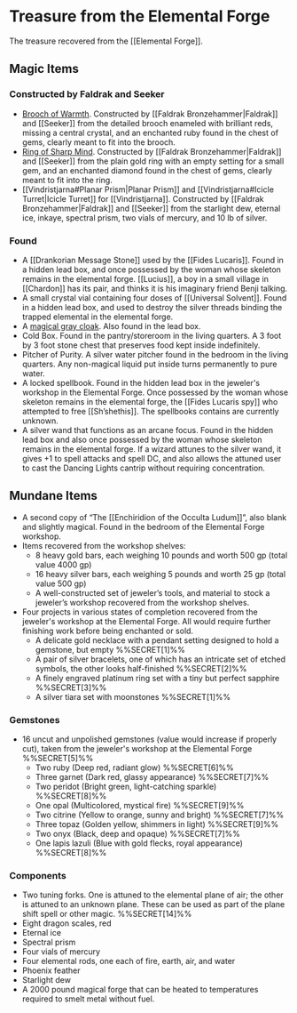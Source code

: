 # Treasure from the Elemental Forge

The treasure recovered from the [[Elemental Forge]].
## Magic Items 

### Constructed by Faldrak and Seeker
- [Brooch of Warmth](https://www.dndbeyond.com/magic-items/4736-ring-of-warmth). Constructed by [[Faldrak Bronzehammer|Faldrak]] and [[Seeker]] from the detailed brooch enameled with brilliant reds, missing a central crystal, and an enchanted ruby found in the chest of gems, clearly meant to fit into the brooch. 
- [Ring of Sharp Mind](https://www.dndbeyond.com/magic-items/7632123-ring-of-sharp-mind). Constructed by [[Faldrak Bronzehammer|Faldrak]] and [[Seeker]] from the plain gold ring with an empty setting for a small gem, and an enchanted diamond found in the chest of gems, clearly meant to fit into the ring.
- [[Vindristjarna#Planar Prism|Planar Prism]] and [[Vindristjarna#Icicle Turret|Icicle Turret]] for [[Vindristjarna]]. Constructed by [[Faldrak Bronzehammer|Faldrak]] and [[Seeker]] from the starlight dew, eternal ice, inkaye, spectral prism, two vials of mercury, and 10 lb of silver.
### Found
- A [[Drankorian Message Stone]] used by the [[Fides Lucaris]]. Found in a hidden lead box, and once possessed by the woman whose skeleton remains in the elemental forge. [[Lucius]], a boy in a small village in [[Chardon]] has its pair, and thinks it is his imaginary friend Benji talking. 
- A small crystal vial containing four doses of [[Universal Solvent]]. Found in a hidden lead box, and used to destroy the silver threads binding the trapped elemental in the elemental forge. 
- A [magical gray cloak](https://www.dndbeyond.com/magic-items/4606-cloak-of-elvenkind). Also found in the lead box. 
- Cold Box. Found in the pantry/storeroom in the living quarters. A 3 foot by 3 foot stone chest that preserves food kept inside indefinitely.
- Pitcher of Purity. A silver water pitcher found in the bedroom in the living quarters. Any non-magical liquid put inside turns permanently to pure water. 
- A locked spellbook. Found in the hidden lead box in the jeweler's workshop in the Elemental Forge. Once possessed by the woman whose skeleton remains in the elemental forge, the [[Fides Lucaris spy]] who attempted to free [[Sh’shethis]]. The spellbooks contains are currently unknown. 
- A silver wand that functions as an arcane focus. Found in the hidden lead box and also once possessed by the woman whose skeleton remains in the elemental forge. If a wizard attunes to the silver wand, it gives +1 to spell attacks and spell DC, and also allows the attuned user to cast the Dancing Lights cantrip without requiring concentration. 
## Mundane Items
- A second copy of “The [[Enchiridion of the Occulta Ludum]]”, also blank and slightly magical. Found in the bedroom of the Elemental Forge workshop.
- Items recovered from the workshop shelves:
	- 8 heavy gold bars, each weighing 10 pounds and worth 500 gp (total value 4000 gp)
	- 16 heavy silver bars, each weighing 5 pounds and worth 25 gp (total value 500 gp)
	- A well-constructed set of jeweler’s tools, and material to stock a jeweler’s workshop recovered from the workshop shelves. 
- Four projects in various states of completion recovered from the jeweler's workshop at the Elemental Forge. All would require further finishing work before being enchanted or sold. 
	- A delicate gold necklace with a pendant setting designed to hold a gemstone, but empty %%SECRET[1]%%
	- A pair of silver bracelets, one of which has an intricate set of etched symbols, the other looks half-finished %%SECRET[2]%%
	- A finely engraved platinum ring set with a tiny but perfect sapphire %%SECRET[3]%%
	- A silver tiara set with moonstones %%SECRET[1]%%
### Gemstones
- 16 uncut and unpolished gemstones (value would increase if properly cut), taken from the jeweler's workshop at the Elemental Forge %%SECRET[5]%%
	- Two ruby (Deep red, radiant glow) %%SECRET[6]%%
	- Three garnet (Dark red, glassy appearance) %%SECRET[7]%%
	- Two peridot (Bright green, light-catching sparkle) %%SECRET[8]%%
	- One opal (Multicolored, mystical fire) %%SECRET[9]%%
	- Two citrine (Yellow to orange, sunny and bright) %%SECRET[7]%%
	- Three topaz (Golden yellow, shimmers in light)  %%SECRET[9]%%
	- Two onyx (Black, deep and opaque) %%SECRET[7]%%
	- One lapis lazuli (Blue with gold flecks, royal appearance) %%SECRET[8]%%
### Components
- Two tuning forks. One is attuned to the elemental plane of air; the other is attuned to an unknown plane. These can be used as part of the plane shift spell or other magic. %%SECRET[14]%%
- Eight dragon scales, red 
- Eternal ice
- Spectral prism
- Four vials of mercury
- Four elemental rods, one each of fire, earth, air, and water
- Phoenix feather
- Starlight dew
- A 2000 pound magical forge that can be heated to temperatures required to smelt metal without fuel. 